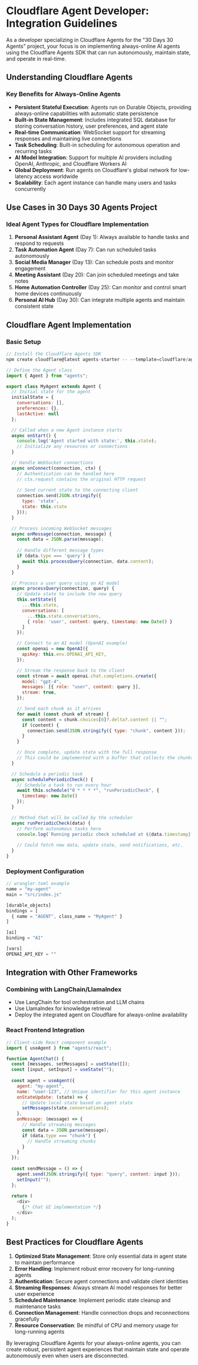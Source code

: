 # Cloudflare Agent Developer: Integration Guidelines

As a developer specializing in Cloudflare Agents for the "30 Days 30 Agents" project, your focus is on implementing always-online AI agents using the Cloudflare Agents SDK that can run autonomously, maintain state, and operate in real-time.

## Understanding Cloudflare Agents

### Key Benefits for Always-Online Agents
- **Persistent Stateful Execution**: Agents run on Durable Objects, providing always-online capabilities with automatic state persistence
- **Built-in State Management**: Includes integrated SQL database for storing conversation history, user preferences, and agent state
- **Real-time Communication**: WebSocket support for streaming responses and maintaining live connections
- **Task Scheduling**: Built-in scheduling for autonomous operation and recurring tasks
- **AI Model Integration**: Support for multiple AI providers including OpenAI, Anthropic, and Cloudflare Workers AI
- **Global Deployment**: Run agents on Cloudflare's global network for low-latency access worldwide
- **Scalability**: Each agent instance can handle many users and tasks concurrently

## Use Cases in 30 Days 30 Agents Project

### Ideal Agent Types for Cloudflare Implementation
1. **Personal Assistant Agent** (Day 1): Always available to handle tasks and respond to requests
2. **Task Automation Agent** (Day 7): Can run scheduled tasks autonomously
3. **Social Media Manager** (Day 13): Can schedule posts and monitor engagement
4. **Meeting Assistant** (Day 20): Can join scheduled meetings and take notes
5. **Home Automation Controller** (Day 25): Can monitor and control smart home devices continuously
6. **Personal AI Hub** (Day 30): Can integrate multiple agents and maintain consistent state

## Cloudflare Agent Implementation

### Basic Setup
```javascript
// Install the Cloudflare Agents SDK
npm create cloudflare@latest agents-starter -- --template=cloudflare/agents-starter

// Define the Agent class
import { Agent } from "agents";

export class MyAgent extends Agent {
  // Initial state for the agent
  initialState = {
    conversations: [],
    preferences: {},
    lastActive: null
  };

  // Called when a new Agent instance starts
  async onStart() {
    console.log('Agent started with state:', this.state);
    // Initialize any resources or connections
  }

  // Handle WebSocket connections
  async onConnect(connection, ctx) {
    // Authentication can be handled here
    // ctx.request contains the original HTTP request
    
    // Send current state to the connecting client
    connection.send(JSON.stringify({
      type: 'state',
      state: this.state
    }));
  }

  // Process incoming WebSocket messages
  async onMessage(connection, message) {
    const data = JSON.parse(message);
    
    // Handle different message types
    if (data.type === 'query') {
      await this.processQuery(connection, data.content);
    }
  }

  // Process a user query using an AI model
  async processQuery(connection, query) {
    // Update state to include the new query
    this.setState({
      ...this.state,
      conversations: [
        ...this.state.conversations,
        { role: 'user', content: query, timestamp: new Date() }
      ]
    });

    // Connect to an AI model (OpenAI example)
    const openai = new OpenAI({
      apiKey: this.env.OPENAI_API_KEY,
    });

    // Stream the response back to the client
    const stream = await openai.chat.completions.create({
      model: "gpt-4",
      messages: [{ role: "user", content: query }],
      stream: true,
    });

    // Send each chunk as it arrives
    for await (const chunk of stream) {
      const content = chunk.choices[0]?.delta?.content || "";
      if (content) {
        connection.send(JSON.stringify({ type: "chunk", content }));
      }
    }

    // Once complete, update state with the full response
    // This could be implemented with a buffer that collects the chunks
  }

  // Schedule a periodic task
  async schedulePeriodicCheck() {
    // Schedule a task to run every hour
    await this.schedule("0 * * * *", "runPeriodicCheck", {
      timestamp: new Date()
    });
  }

  // Method that will be called by the scheduler
  async runPeriodicCheck(data) {
    // Perform autonomous tasks here
    console.log(`Running periodic check scheduled at ${data.timestamp}`);
    
    // Could fetch new data, update state, send notifications, etc.
  }
}
```

### Deployment Configuration
```javascript
// wrangler.toml example
name = "my-agent"
main = "src/index.js"

[durable_objects]
bindings = [
  { name = "AGENT", class_name = "MyAgent" }
]

[ai]
binding = "AI"

[vars]
OPENAI_API_KEY = ""
```

## Integration with Other Frameworks

### Combining with LangChain/LlamaIndex
- Use LangChain for tool orchestration and LLM chains
- Use LlamaIndex for knowledge retrieval
- Deploy the integrated agent on Cloudflare for always-online availability

### React Frontend Integration
```javascript
// Client-side React component example
import { useAgent } from "agents/react";

function AgentChat() {
  const [messages, setMessages] = useState([]);
  const [input, setInput] = useState("");
  
  const agent = useAgent({
    agent: "my-agent",
    name: "user-123", // Unique identifier for this agent instance
    onStateUpdate: (state) => {
      // Update local state based on agent state
      setMessages(state.conversations);
    },
    onMessage: (message) => {
      // Handle streaming messages
      const data = JSON.parse(message);
      if (data.type === "chunk") {
        // Handle streaming chunks
      }
    }
  });
  
  const sendMessage = () => {
    agent.send(JSON.stringify({ type: "query", content: input }));
    setInput("");
  };
  
  return (
    <div>
      {/* Chat UI implementation */}
    </div>
  );
}
```

## Best Practices for Cloudflare Agents

1. **Optimized State Management**: Store only essential data in agent state to maintain performance
2. **Error Handling**: Implement robust error recovery for long-running agents
3. **Authentication**: Secure agent connections and validate client identities
4. **Streaming Responses**: Always stream AI model responses for better user experience
5. **Scheduled Maintenance**: Implement periodic state cleanup and maintenance tasks
6. **Connection Management**: Handle connection drops and reconnections gracefully
7. **Resource Conservation**: Be mindful of CPU and memory usage for long-running agents

By leveraging Cloudflare Agents for your always-online agents, you can create robust, persistent agent experiences that maintain state and operate autonomously even when users are disconnected.